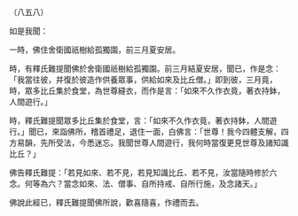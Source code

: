 （八五八）

如是我聞：

一時，佛住舍衛國祇樹給孤獨園，前三月夏安居。

時，有釋氏難提聞佛於舍衛國祇樹給孤獨園。前三月結夏安居，聞已，作是念：「我當往彼，并復於彼造作供養眾事，供給如來及比丘僧。」即到彼，三月竟，時，眾多比丘集於食堂，為世尊縫衣，而作是言：「如來不久作衣竟，著衣持鉢，人間遊行。」

時，釋氏難提聞眾多比丘集於食堂，言：「如來不久作衣竟，著衣持鉢，人間遊行。」聞已，來詣佛所，稽首禮足，退住一面，白佛言：「世尊！我今四體支解，四方易韻，先所受法，今悉迷忘。我聞世尊人間遊行，我何時當復更見世尊及諸知識比丘？」

佛告釋氏難提：「若見如來、若不見，若見知識比丘、若不見，汝當隨時修於六念。何等為六？當念如來、法、僧事、自所持戒、自所行施，及念諸天。」

佛說此經已，釋氏難提聞佛所說，歡喜隨喜，作禮而去。




